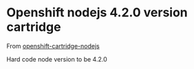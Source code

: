# Openshift nodejs 4.2.0 version cartridge

From [openshift-cartridge-nodejs](https://github.com/icflorescu/openshift-cartridge-nodejs)

Hard code node version to be 4.2.0
